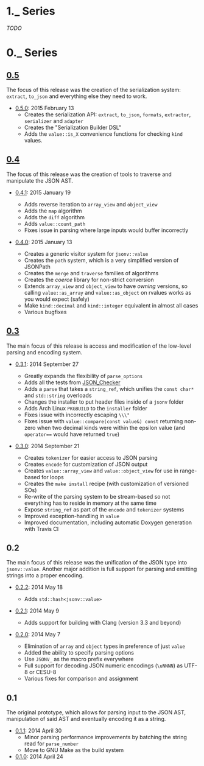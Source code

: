 1._ Series
==========

*TODO*

0._ Series
==========

[0.5](https://github.com/tgockel/json-voorhees/issues?q=milestone%3Av0.5)
-------------------------------------------------------------------------

The focus of this release was the creation of the serialization system: `extract`, `to_json` and everything else they need to work.

 - [0.5.0](https://github.com/tgockel/json-voorhees/releases/tag/v0.4.1): 2015 February 13
   - Creates the serialization API: `extract`, `to_json`, `formats`, `extractor`, `serializer` and `adapter`
   - Creates the "Serialization Builder DSL"
   - Adds the `value::is_X` convenience functions for checking `kind` values.

[0.4](https://github.com/tgockel/json-voorhees/issues?q=milestone%3Av0.4)
-------------------------------------------------------------------------

The focus of this release was the creation of tools to traverse and manipulate the JSON AST.

 - [0.4.1](https://github.com/tgockel/json-voorhees/releases/tag/v0.4.1): 2015 January 19
   - Adds reverse iteration to `array_view` and `object_view`
   - Adds the `map` algorithm
   - Adds the `diff` algorithm
   - Adds `value::count_path`
   - Fixes issue in parsing where large inputs would buffer incorrectly

 - [0.4.0](https://github.com/tgockel/json-voorhees/releases/tag/v0.4.0): 2015 January 13
   - Creates a generic visitor system for `jsonv::value`
   - Creates the `path` system, which is a very simplified version of JSONPath
   - Creates the `merge` and `traverse` families of algorithms
   - Creates the *coerce* library for non-strict conversion
   - Extends `array_view` and `object_view` to have *owning* versions, so calling `value::as_array` and
     `value::as_object` on rvalues works as you would expect (safely)
   - Make `kind::decimal` and `kind::integer` equivalent in almost all cases
   - Various bugfixes

[0.3](https://github.com/tgockel/json-voorhees/issues?q=milestone%3Av0.3)
-------------------------------------------------------------------------

The main focus of this release is access and modification of the low-level parsing and encoding system.
 
 - [0.3.1](https://github.com/tgockel/json-voorhees/releases/tag/v0.3.1): 2014 September 27
   - Greatly expands the flexibility of `parse_options`
   - Adds all the tests from [JSON_Checker](http://json.org/JSON_checker/)
   - Adds a `parse` that takes a `string_ref`, which unifies the `const char*` and `std::string` overloads
   - Changes the installer to put header files inside of a `jsonv` folder
   - Adds Arch Linux `PKGBUILD` to the `installer` folder
   - Fixes issue with incorrectly escaping `\\\"`
   - Fixes issue with `value::compare(const value&) const` returning non-zero when two decimal kinds were within the
     epsilon value (and `operator==` would have returned `true`)

 - [0.3.0](https://github.com/tgockel/json-voorhees/releases/tag/v0.3.0): 2014 September 21
    - Creates `tokenizer` for easier access to JSON parsing
    - Creates `encode` for customization of JSON output
    - Creates `value::array_view` and `value::object_view` for use in range-based for loops
    - Creates the `make install` recipe (with customization of versioned SOs)
    - Re-write of the parsing system to be stream-based so not everything has to reside in memory at the same time
    - Expose `string_ref` as part of the `encode` and `tokenizer` systems
    - Improved exception-handling in `value`
    - Improved documentation, including automatic Doxygen generation with Travis CI

0.2
---

The main focus of this release was the unification of the JSON type into `jsonv::value`.
Another major addition is full support for parsing and emitting strings into a proper encoding.

 - [0.2.2](https://github.com/tgockel/json-voorhees/releases/tag/v0.2.2): 2014 May 18
    - Adds `std::hash<jsonv::value>`

 - [0.2.1](https://github.com/tgockel/json-voorhees/releases/tag/v0.2.1): 2014 May 9
    - Adds support for building with Clang (version 3.3 and beyond)

 - [0.2.0](https://github.com/tgockel/json-voorhees/releases/tag/v0.2.0): 2014 May 7
    - Elimination of `array` and `object` types in preference of just `value`
    - Added the ability to specify parsing options
    - Use `JSONV_` as the macro prefix everywhere
    - Full support for decoding JSON numeric encodings (`\uNNNN`) as UTF-8 or CESU-8
    - Various fixes for comparison and assignment

0.1
---

The original prototype, which allows for parsing input to the JSON AST, manipulation of said AST and eventually encoding
 it as a string.

 - [0.1.1](https://github.com/tgockel/json-voorhees/releases/tag/v0.1.1): 2014 April 30
    - Minor parsing performance improvements by batching the string read for `parse_number`
    - Move to GNU Make as the build system
 - [0.1.0](https://github.com/tgockel/json-voorhees/releases/tag/v0.1.0): 2014 April 24
